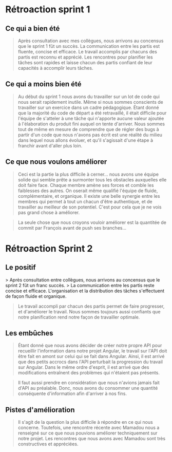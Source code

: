 # Rétroaction sprint 1

## Ce qui a bien été

> Après consultation avec mes collègues, nous arrivons au concensus que le sprint 1 fût un succès.
>La communication entre les partis est fluente, concise et efficace.
>Le travail accomplis par chacuns des partis est reconnu et apprécié.
>Les rencontres pour planifier les tâches sont rapides et laisse chacun des partis confiant de leur capacités à accomplir leurs tâches.

## Ce qui a moins bien été

>Au début du sprint 1 nous avons du travailler sur un lot de code qui nous serait rapidement inutile. Même si nous sommes conscients de travailler sur un exercice dans un cadre pédagogique. Étant donné que la majorité du code de départ a été retravaillé, il était difficile pour l'équipe de s'atteler à une tâche qui n'apporte aucune valeur ajoutée à l'élaboration du produit fini auquel on tente d'arriver. Nous sommes tout de même en mesure de comprendre que de régler des bugs à partir d'un code que nous n'avons pas écrit est une réalité du milieu dans lequel nous allons évoluer, et qu'il s'agissait d'une étape à franchir avant d'aller plus loin.

## Ce que nous voulons améliorer

> Ceci est la partie la plus difficile à cerner... nous avons une équipe solide qui semble prête a surmonter tous les obstacles auxquelles elle doit faire face. Chaque membre amène ses forces et comble les faiblesses des autres. On oserait même qualifié l'équipe de fluide, complémentaire, et organique. Il existe une belle synergie entre les membres qui permet à tout un chacun d'être authentique, et de travailler au meilleur de son potentiel. C'est pour cela que je ne vois pas grand chose à améliorer.

> La seule chose que nous croyons vouloir améliorer est la quantitée de commit par François avant de push ses branches...


# Rétroaction Sprint 2

## Le positif
­­­­> Après consultation entre collègues, nous arrivons au concensus que le sprint 2 fût un franc succès.
­> La communication entre les partis reste concise et efficace. L'organisation et la distribution des tâches s'effectuent de façon fluide et organique.
> Le travail accompli par chacun des partis permet de faire progresser, et d'améliorer le travail.
> Nous sommes toujours aussi confiants que notre planification rend notre façon de travailler optimale.

## Les embûches

> Étant donné que nous avons décider de créer notre propre API pour recueillir l'information dans notre projet Angular, le travail sur l'API doit être fait en amont sur celui qui se fait dans Angular. Ainsi, il est arrivé que des petits accrocs dans l'API perturbait la progression du travail sur Angular. Dans le même ordre d'esprit, il est arrivé que des modifications entraînent des problèmes qui n'étaient pas présents.

> Il faut aussi prendre en considération que nous n'avions jamais fait d'API au préalable. Donc, nous avons du consommer une quantité conséquente d'information afin d'arriver à nos fins.

## Pistes d'amélioration

> Il s'agit de la question la plus difficile à répondre en ce qui nous concerne. Toutefois, une rencontre récente avec Mamadou nous a renseigné sur ce que nous pouvions améliorer techniquement sur notre projet. Les rencontres que nous avons avec Mamadou sont très constructives et appréciées.